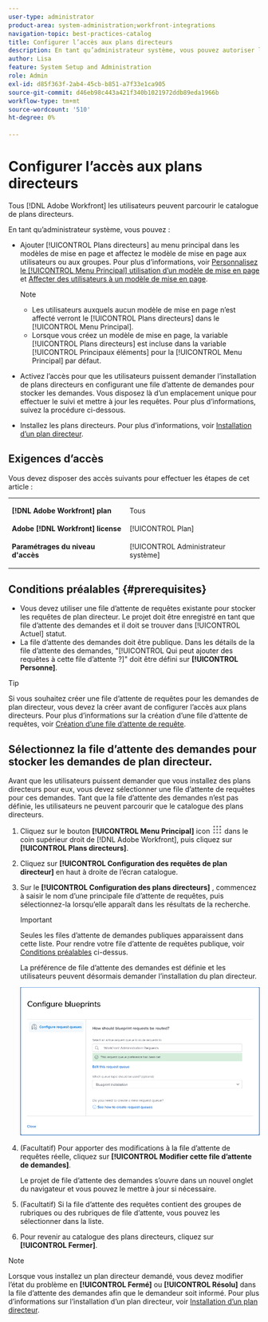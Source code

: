 ```yaml
---
user-type: administrator
product-area: system-administration;workfront-integrations
navigation-topic: best-practices-catalog
title: Configurer l’accès aux plans directeurs
description: En tant qu’administrateur système, vous pouvez autoriser les utilisateurs à demander l’installation de plans directeurs en configurant une file d’attente de demandes pour stocker les demandes. Vous disposez là d’un emplacement unique pour effectuer le suivi et mettre à jour les requêtes.
author: Lisa
feature: System Setup and Administration
role: Admin
exl-id: d85f363f-2ab4-45cb-b851-a7f33e1ca905
source-git-commit: d46eb98c443a421f340b1021972ddb89eda1966b
workflow-type: tm+mt
source-wordcount: '510'
ht-degree: 0%

---
```


# Configurer l’accès aux plans directeurs

Tous [!DNL Adobe Workfront] les utilisateurs peuvent parcourir le catalogue de plans directeurs.

En tant qu’administrateur système, vous pouvez :

* Ajouter [!UICONTROL Plans directeurs] au menu principal dans les modèles de mise en page et affectez le modèle de mise en page aux utilisateurs ou aux groupes. Pour plus d’informations, voir [Personnalisez le [!UICONTROL Menu Principal] utilisation d’un modèle de mise en page](/help/quicksilver/administration-and-setup/customize-workfront/use-layout-templates/customize-main-menu.md) et [Affecter des utilisateurs à un modèle de mise en page](/help/quicksilver/administration-and-setup/customize-workfront/use-layout-templates/assign-users-to-layout-template.md).

   >[!NOTE]
   >
   >* Les utilisateurs auxquels aucun modèle de mise en page n’est affecté verront le [!UICONTROL Plans directeurs] dans le [!UICONTROL Menu Principal].
   >* Lorsque vous créez un modèle de mise en page, la variable [!UICONTROL Plans directeurs] est incluse dans la variable [!UICONTROL Principaux éléments] pour la [!UICONTROL Menu Principal] par défaut.



* Activez l’accès pour que les utilisateurs puissent demander l’installation de plans directeurs en configurant une file d’attente de demandes pour stocker les demandes. Vous disposez là d’un emplacement unique pour effectuer le suivi et mettre à jour les requêtes. Pour plus d’informations, suivez la procédure ci-dessous.
* Installez les plans directeurs. Pour plus d’informations, voir [Installation d’un plan directeur](../../administration-and-setup/blueprints/blueprints-install.md).

## Exigences d’accès

Vous devez disposer des accès suivants pour effectuer les étapes de cet article :

<table style="table-layout:auto"> 
 <col> 
 <col> 
 <tbody> 
  <tr> 
   <td role="rowheader"><strong>[!DNL Adobe Workfront] plan</strong></td> 
   <td> <p> Tous</p> </td> 
  </tr> 
  <tr> 
   <td role="rowheader"><strong>Adobe [!DNL Workfront] license</strong></td> 
   <td>[!UICONTROL Plan]</td> 
  </tr> 
  <tr> 
   <td role="rowheader"><strong>Paramétrages du niveau d'accès</strong></td> 
   <td> <p>[!UICONTROL Administrateur système]</p> </td> 
  </tr> 
 </tbody> 
</table>

## Conditions préalables {#prerequisites}

* Vous devez utiliser une file d’attente de requêtes existante pour stocker les requêtes de plan directeur. Le projet doit être enregistré en tant que file d’attente des demandes et il doit se trouver dans [!UICONTROL Actuel] statut.
* La file d’attente des demandes doit être publique. Dans les détails de la file d’attente des demandes, &quot;[!UICONTROL Qui peut ajouter des requêtes à cette file d’attente ?]&quot; doit être défini sur **[!UICONTROL Personne]**.

>[!TIP]
>
>Si vous souhaitez créer une file d’attente de requêtes pour les demandes de plan directeur, vous devez la créer avant de configurer l’accès aux plans directeurs. Pour plus d’informations sur la création d’une file d’attente de requêtes, voir [Création d’une file d’attente de requête](../../manage-work/requests/create-and-manage-request-queues/create-request-queue.md).

## Sélectionnez la file d’attente des demandes pour stocker les demandes de plan directeur.

Avant que les utilisateurs puissent demander que vous installez des plans directeurs pour eux, vous devez sélectionner une file d’attente de requêtes pour ces demandes. Tant que la file d’attente des demandes n’est pas définie, les utilisateurs ne peuvent parcourir que le catalogue des plans directeurs.

1. Cliquez sur le bouton **[!UICONTROL Menu Principal]** icon ![](assets/main-menu-icon.png) dans le coin supérieur droit de [!DNL Adobe Workfront], puis cliquez sur **[!UICONTROL Plans directeurs]**.
1. Cliquez sur **[!UICONTROL Configuration des requêtes de plan directeur]** en haut à droite de l’écran catalogue.

   <!--
   <li value="3" data-mc-conditions="QuicksilverOrClassic.Draft mode"> <p>In the <strong>Configure blueprints</strong> dialog, ensure that the <strong>Configure request queues</strong> tab is selected.</p> </li>
   -->

1. Sur le **[!UICONTROL Configuration des plans directeurs]** , commencez à saisir le nom d’une principale file d’attente de requêtes, puis sélectionnez-la lorsqu’elle apparaît dans les résultats de la recherche.

   >[!IMPORTANT]
   >
   >Seules les files d’attente de demandes publiques apparaissent dans cette liste. Pour rendre votre file d’attente de requêtes publique, voir [Conditions préalables](#prerequisites) ci-dessus.

   La préférence de file d’attente des demandes est définie et les utilisateurs peuvent désormais demander l’installation du plan directeur.

   ![Configuration de la file d’attente des demandes](assets/Blueprints_access_setup_request_queue.png)

1. (Facultatif) Pour apporter des modifications à la file d’attente de requêtes réelle, cliquez sur **[!UICONTROL Modifier cette file d’attente de demandes]**.

   Le projet de file d’attente des demandes s’ouvre dans un nouvel onglet du navigateur et vous pouvez le mettre à jour si nécessaire.

1. (Facultatif) Si la file d’attente des requêtes contient des groupes de rubriques ou des rubriques de file d’attente, vous pouvez les sélectionner dans la liste.
1. Pour revenir au catalogue des plans directeurs, cliquez sur **[!UICONTROL Fermer]**.

>[!NOTE]
>
>Lorsque vous installez un plan directeur demandé, vous devez modifier l’état du problème en **[!UICONTROL Fermé]** ou **[!UICONTROL Résolu]** dans la file d’attente des demandes afin que le demandeur soit informé. Pour plus d’informations sur l’installation d’un plan directeur, voir [Installation d’un plan directeur](../../administration-and-setup/blueprints/blueprints-install.md).
